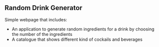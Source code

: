 ## Random Drink Generator

Simple webpage that includes:
* An application to generate random ingredients for a drink by choosing the number of the ingredients
* A catalogue that shows different kind of cockails and beverages

